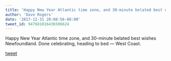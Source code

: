 ```yaml
---
title: 'Happy New Year Atlantic time zone, and 30-minute belated best wishes...'
author: 'Dave Rogers'
date: '2017-12-31 20:08:56-08:00'
tweet_id: 947681016436506624
---
```

Happy New Year Atlantic time zone, and 30-minute belated best wishes Newfoundland. Done celebrating, heading to bed — West Coast.

[tweet](https://twitter.com/yukondude/status/947681016436506624)